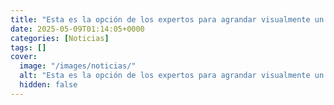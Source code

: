 ```yaml
---
title: "Esta es la opción de los expertos para agrandar visualmente un dormitorio sin obras - 'Da sensación de amplitud ligereza'"
date: 2025-05-09T01:14:05+0000
categories: [Noticias]
tags: []
cover:
  image: "/images/noticias/"
  alt: "Esta es la opción de los expertos para agrandar visualmente un dormitorio sin obras - 'Da sensación de amplitud ligereza'"
  hidden: false
---
```



